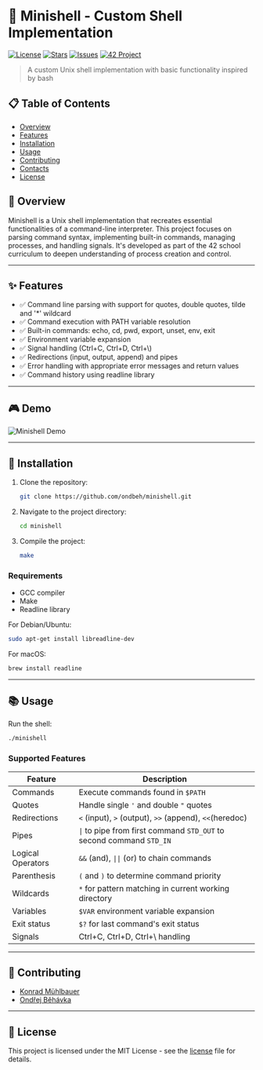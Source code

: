 # 🚀 Minishell - Custom Shell Implementation

[![License](https://img.shields.io/badge/License-MIT-blue.svg?style=for-the-badge&logo=bookstack)](LICENSE)
[![Stars](https://img.shields.io/github/stars/ondbeh/minishell?style=for-the-badge&logo=github)](https://github.com/ondbeh/minishell/stargazers)
[![Issues](https://img.shields.io/github/issues/ondbeh/minishell?style=for-the-badge&logo=github)](https://github.com/ondbeh/minishell/issues)
[![42 Project](https://img.shields.io/badge/42_Project-Minishell-darkgreen?style=for-the-badge&logo=42)](https://42.fr/)

> A custom Unix shell implementation with basic functionality inspired by bash

## 📋 Table of Contents

- [Overview](#-overview)
- [Features](#-features)
- [Installation](#-installation)
- [Usage](#-usage)
- [Contributing](#-contributing)
- [Contacts](#-contacts)
- [License](#-license)

## 📖 Overview

Minishell is a Unix shell implementation that recreates essential functionalities of a command-line interpreter. This project focuses on parsing command syntax, implementing built-in commands, managing processes, and handling signals. It's developed as part of the 42 school curriculum to deepen understanding of process creation and control.

---

## ✨ Features

- ✅ Command line parsing with support for quotes, double quotes, tilde and '\*' wildcard
- ✅ Command execution with PATH variable resolution
- ✅ Built-in commands: echo, cd, pwd, export, unset, env, exit
- ✅ Environment variable expansion
- ✅ Signal handling (Ctrl+C, Ctrl+D, Ctrl+\\)
- ✅ Redirections (input, output, append) and pipes
- ✅ Error handling with appropriate error messages and return values
- ✅ Command history using readline library

---

## 🎮 Demo

![Minishell Demo](screenshots/demo.gif)

---

## 🔧 Installation

1. Clone the repository:
   ```bash
   git clone https://github.com/ondbeh/minishell.git
   ```
2. Navigate to the project directory:
   ```bash
   cd minishell
   ```
3. Compile the project:
   ```bash
   make
   ```

### Requirements

- GCC compiler
- Make
- Readline library

For Debian/Ubuntu:

```bash
sudo apt-get install libreadline-dev
```

For macOS:

```bash
brew install readline
```

---

## 📚 Usage

Run the shell:

```bash
./minishell
```

### Supported Features

| Feature      | Description|
| ------------ | ----------- | 
| Commands     | Execute commands found in `$PATH`           |
| Quotes       | Handle single `'` and double `"` quotes          |
| Redirections | `<` (input), `>` (output), `>>` (append), `<<`(heredoc)  |
| Pipes        | `\|` to pipe from first command `STD_OUT` to second command `STD_IN`|
| Logical Operators | `&&` (and),  `\|\|` (or) to chain commands|
| Parenthesis  | `(` and `)` to determine command priority |
| Wildcards    | `*` for pattern matching in current working directory |
| Variables    | `$VAR` environment variable expansion    |
| Exit status  | `$?` for last command's exit status      |
| Signals      | Ctrl+C, Ctrl+D, Ctrl+\\ handling         |

---

## 🤝 Contributing

- [Konrad Mühlbauer](https://github.com/Komu211)
- [Ondřej Běhávka](https://github.com/ondbeh)

---

## 📜 License

This project is licensed under the MIT License - see the [license](LICENSE) file for details.
